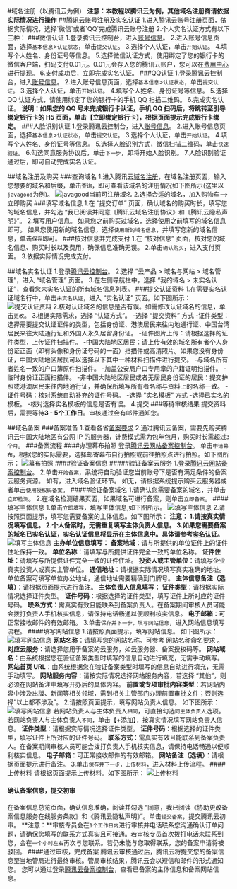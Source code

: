#域名注册（以腾讯云为例）
**注意：本教程以腾讯云为例，其他域名注册商请依据实际情况进行操作**
##腾讯云账号注册及实名认证
1.进入腾讯云账号[注册页面](https://cloud.tencent.com/register?)，依据实际情况，选择`微信`或者`QQ`完成腾讯云账号注册
2.个人实名认证方式有以下三种：
###微信认证
1.登录腾讯云控制台，进入[账号信息](https://console.cloud.tencent.com/developer)。
2.进入账号信息页面，选择`基本信息`>`认证状态`，单击`提交认证`。
3.选择个人认证，单击`开始认证`。
4.填写个人姓名、身份证号等信息。
5.选择微信认证方式，使用绑定了您的银行卡的微信客户端，扫码支付0.01元。0.01元会存入您的腾讯云账户，您可以在[费用中心](https://console.cloud.tencent.com/expense/overview)进行提现。
6.支付成功后，立即完成实名认证。
###QQ认证
1.登录腾讯云控制台，进入[账号信息](https://console.cloud.tencent.com/developer)。
2.进入账号信息页面，选择`基本信息`>`认证状态`，单击`提交认证`。
3.选择个人认证，单击`开始认证`。
4.填写个人姓名、身份证号等信息。
5.选择 QQ 认证方式，请使用绑定了您的银行卡的手机 QQ 扫描二维码。
6.完成实名认证。
**说明：如果您的 QQ 号未完成银行卡认证，手机 QQ 扫码后，将跳转至引导绑定银行卡的 H5 页面，单击【立即绑定银行卡】，根据页面提示完成银行卡绑定。**
###人脸识别认证
1.登录腾讯云控制台，进入[账号信息](https://console.cloud.tencent.com/developer)。
2.进入账号信息页面，选择`基本信息`>`认证状态`，单击`提交认证`。
3.选择个人认证，单击`开始认证`。
4.填写个人姓名、身份证号等信息。
5.选择人脸识别方式，微信扫描二维码，单击`快速验证`。
6.勾选同意服务协议后，单击`下一步`，即将开始人脸识别。
7.人脸识别验证通过后，即可自动完成实名认证。

##域名注册及购买
###查询域名
1.进入腾讯云[域名注册](https://dnspod.cloud.tencent.com/)，在域名注册页面，输入您想要的域名和后缀，单击`查询`，即可查看该域名的注册情况如下图所示(这里以`javagood`为例)。
![javagood当前可注册域名](./jp_1.png)
2.选择合适的域名，加入购物车-->立即购买
###填写域名信息
1.在 “提交订单” 页面，确认域名的购买时长，填写您的域名信息，并勾选 “我已阅读并同意《腾讯云域名注册协议》和《腾讯云隐私声明》”。
2.填写用户信息。
如果您之前购买过域名，选择使用之前填写的域名信息即可。
如果您使用新的域名信息，选择`使用新的域名信息`，并填写您新的域名信息，单击`保存`即可。
###核对信息并完成支付
1.在 “核对信息” 页面，核对您的域名信息、购买时长以及费用，确保信息准确无误。
2.单击`确认购买`，进入支付页面。
3.依据实际情况完成支付。

##域名实名认证
1.登录[腾讯云控制台](https://console.cloud.tencent.com/)。
2.选择 “云产品 > 域名与网站 > 域名管理”，进入 “域名管理” 页面。
3.在左侧导航栏中，选择 “我的域名 > 未实名认证”，查看您未实名认证的所有域名信息列表。
###提交认证资料
1.在需要实名认证域名行中，单击`未实名认证`，进入 “实名认证” 页面。如下图所示：
![提交认证资料](./jp_2.png)
2.核对认证域名的信息是否有误。如需修改认证域名的信息，单击`更改`。
3.根据实际需求，选择 “认证方式”。
-选择 “提交资料” 方式
   -证件类型：选择需要提交认证证件的类型，包括身份证、港澳居民来往内地通行证、中国台湾居民来往大陆通行证和外国人永久居留身份证。
   -证件图片上传：请根据选择的证件类型，上传证件扫描件。
   -中国大陆地区居民：请上传有效的域名所有者个人身份证正面（即有头像和身份证号码的一面）扫描件或高清照片。如果您没有身份证，中国大陆地区居民可以选择以下其中一种材料扫描件进行提交。
   -与域名所有者姓名一致的户口簿原件扫描件。
   -加盖公安局户口专用章的户籍证明扫描件。
   -临时身份证正面扫描件。
   -非中国大陆地区居民或者无居民身份证的居民：提交护照或港澳居民来往内地通行证，并确保所填写所有者名称与资料上的名称一致。
   -证件号码：核对系统自动补充的证件号码。
-选择 “实名模板” 方式
   -选择已实名的模板。
   -核对选择实名模板的信息是否有误。
4.提交
###等待审核结果
提交资料后，需要等待**3 - 5个工作日**。审核通过会有邮件通知您。

##域名备案
###备案准备
1.查看各省[备案要求](https://cloud.tencent.com/document/product/243/3474)
2.通过腾讯云备案，需要先购买腾讯云中国大陆地区有公网 IP 的服务器，计费模式需为包年包月，购买时长需超过`3个月`。
###备案流程
####办理幕布拍照
登录[腾讯云网站备案控制台](https://console.cloud.tencent.com/beian)。
单击`申请幕布`，根据您的实际需要，选择邮寄幕布自行拍照或前往拍照点进行拍照。如下图所示：
![幕布拍照](./jp_3.png)
####验证备案信息
#####验证备案云服务
1.登录[腾讯云网站备案控制台](https://console.cloud.tencent.com/beian)。
2.单击`开始备案`，系统将自动验证您当前账号下是否有满足条件的备案云服务资源。
如有，进入域名验证环节。
如无，请根据系统提示购买云服务器或者单击`使用授权码备案`。
#####验证备案域名
1.请确认您需要备案的域名，并单击`立即检测`。
2.在域名检测结果页面，如果域名可进行备案，则单击`立即备案`。
####填写主体信息
1.单击`立即填写`，填写主体信息,如下图所示。
![填写主体信息](./jp_4.png)
2.请按照页面提示，填写您需要备案的主体信息。如下图所示：
**注意：
1.请按真实情况填写信息。
2.个人备案时，无需重复填写主体负责人信息。
3.如果您需要备案的域名已实名认证，实名认证信息将显示在主体信息中。具体请参考[实名认证](https://cloud.tencent.com/document/product/242/6707)。**
![填写主体信息](./jp_5.png)
**主办单位信息填写：**
**备案地域**：请与所提供的单位证件上的证件住址保持一致。
**单位名称**：请填写与所提供证件完全一致的单位名称。
**证件住址**：请填写与所提供证件完全一致的证件住址。
**投资人或主管单位**：请填写企业真实投资人或真实主管单位。
**通信地址**：请根据实际情况填写真实准确的地址。单位备案可填写单位办公地址，通信地址需要精确到门牌号。
**主体信息备注（选填）**：请根据页面提示进行备注。
**主体负责人信息填写：**
**证件类型**：请根据实际情况选择证件类型。
**证件号码**：根据选择的证件类型，填写证件上所对应的证件号码。
**联系方式**：需真实有效且能联系到备案负责人。在备案期间审核人员可能会拨打负责人手机核实信息，请保持电话畅通以便顺利核实信息。
**电子邮箱**：可正常接收邮件的有效邮箱。
3.单击`保存并下一步，填写网站信息`，进入网站信息填写流程。
####填写网站信息
1.请按照页面提示，填写网站信息。 如下图所示：
![填写网站信息](./jp_6.png)
**网站名称**：请填写您的网站名称。可参考 网站名称命名要求 。
**对应云服务**：请选择您用于备案的云服务，如云服务器、备案授权码等。
**网站域名**：由系统根据您在验证备案类型时填写的信息自动进行填充，无需手动填写。
**网站首页 URL**：由系统根据您在验证备案类型时填写的信息自动进行填充，无需手动填写。
**网站服务内容**：请按实际情况选择网站服务内容，若选择 “其他”，则必须在网站备注中填写开办后的具体内容。
**前置或专项审批内容类型**：若网站内容中涉及出版、新闻等相关领域，需到相关主管部门办理前置审批文件；否则选择“以上都不涉及”。
2.请按照页面提示，填写网站负责人信息。 如下图所示：
![填写网站信息](./jp_7.png)
若网站负责人与主体负责人`相同`，可直接勾选`同主体负责人`选项。
若网站负责人与主体负责人`不同`，单击【+添加】，按真实情况填写网站负责人信息。
**证件类型**：请根据实际情况选择证件类型。
**证件号码**：根据选择的证件类型，填写证件上所对应的证件号码。
**联系方式**：需真实有效且能联系到备案负责人。在备案期间审核人员可能会拨打负责人手机核实信息，请保持电话畅通以便顺利核实信息。
**电子邮箱**：可正常接收邮件的有效邮箱。
**网站备注（选填）**：请根据页面提示进行备注。
3.单击`保存并下一步，上传材料`，进入材料上传流程。
####上传材料
请根据页面提示上传材料。如下图所示：
![上传材料](./jp_7.png)
#### 确认备案信息，提交初审
在备案信息总览页面，确认信息准确，阅读并勾选 “同意，我已阅读《协助更改备案信息服务在线服务条款》和《腾讯云隐私声明》”。单击`提交备案`，提交腾讯云初审。
**注意：**审核专员会在`1个工作日内`进行审核并电话联系您沟通确认订单问题，请确保您填写的联系方式真实且可接通。若审核专员首次拨打电话未联系到您，会在`一个小时左右`再次与您联系。若仍未能与您取得联系，您的备案申请将被驳回。
####通过审核，完成备案
腾讯云审核通过后，腾讯云将提交您的备案信息至当地管局进行最终审核。管局审核结果，腾讯云会以短信和邮件的形式通知您。
您可以通过登录[腾讯云备案控制台](https://console.cloud.tencent.com/beian)，查看已备案的主体信息和备案网站信息。